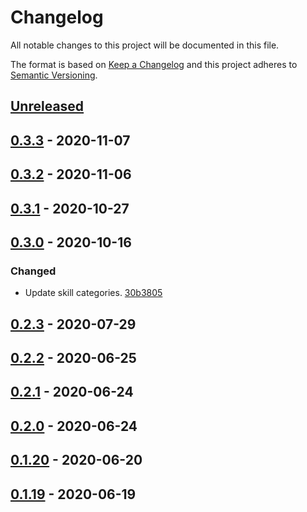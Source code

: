 # Changelog

All notable changes to this project will be documented in this file.

The format is based on [Keep a Changelog](http://keepachangelog.com/)
and this project adheres to [Semantic Versioning](http://semver.org/).

## [Unreleased](https://github.com/atomist-skills/cljformat-skill/compare/0.3.3...HEAD)

## [0.3.3](https://github.com/atomist-skills/cljformat-skill/compare/0.3.2...0.3.3) - 2020-11-07

## [0.3.2](https://github.com/atomist-skills/cljformat-skill/compare/0.3.1...0.3.2) - 2020-11-06

## [0.3.1](https://github.com/atomist-skills/cljformat-skill/compare/0.3.0...0.3.1) - 2020-10-27

## [0.3.0](https://github.com/atomist-skills/cljformat-skill/compare/0.2.3...0.3.0) - 2020-10-16

### Changed

-   Update skill categories. [30b3805](https://github.com/atomist-skills/cljfmt-skill/commit/30b380512c3c4c432a57df15cff2b4e74c709703)

## [0.2.3](https://github.com/atomist-skills/cljformat-skill/compare/0.2.2...0.2.3) - 2020-07-29

## [0.2.2](https://github.com/atomist-skills/cljformat-skill/compare/0.2.1...0.2.2) - 2020-06-25

## [0.2.1](https://github.com/atomist-skills/cljformat-skill/compare/0.2.0...0.2.1) - 2020-06-24

## [0.2.0](https://github.com/atomist-skills/cljformat-skill/compare/0.1.20...0.2.0) - 2020-06-24

## [0.1.20](https://github.com/atomist-skills/cljformat-skill/compare/0.1.19...0.1.20) - 2020-06-20

## [0.1.19](https://github.com/atomist-skills/cljformat-skill/compare/0.1.18...0.1.19) - 2020-06-19
